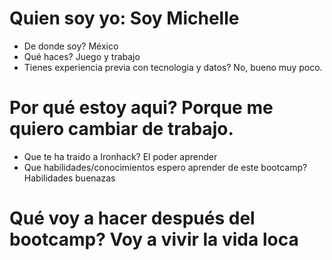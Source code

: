 # Quien soy yo: Soy Michelle


* De donde soy? México
* Qué haces? Juego y trabajo
* Tienes experiencia previa con tecnologia y datos? No, bueno muy poco.

# Por qué estoy aqui? Porque me quiero cambiar de trabajo.

* Que te ha traido a Ironhack? El poder aprender
* Que habilidades/conocimientos espero aprender de este bootcamp? Habilidades buenazas

# Qué voy a hacer después del bootcamp? Voy a vivir la vida loca


